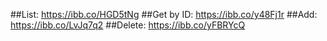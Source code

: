 ##List:
https://ibb.co/HGD5tNg
##Get by ID:
https://ibb.co/y48Fj1r
##Add:
https://ibb.co/LvJq7q2
##Delete:
https://ibb.co/yFBRYcQ
